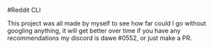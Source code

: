 #Reddit CLI

This project was all made by myself to see how far could I go without googling anything, it will get better over time if you have any recommendations my discord is dawe #0552, or just make a PR.
